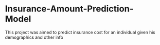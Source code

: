 # Insurance-Amount-Prediction-Model
This project was aimed to predict insurance cost for an individual given his demographics and other info
